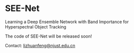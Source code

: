 # SEE-Net
Learning a Deep Ensemble Network with Band Importance for Hyperspectral Object Tracking

The code of SEE-Net will be released soon!

Contact: lizhuanfeng@njust.edu.cn
